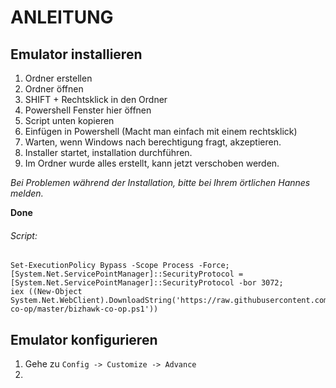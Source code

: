# ANLEITUNG

## Emulator installieren

1. Ordner erstellen
2. Ordner öffnen
3. SHIFT + Rechtsklick in den Ordner
4. Powershell Fenster hier öffnen
5. Script unten kopieren
6. Einfügen in Powershell (Macht man einfach mit einem rechtsklick)
7. Warten, wenn Windows nach berechtigung fragt, akzeptieren.
8. Installer startet, installation durchführen.
9.  Im Ordner wurde alles erstellt, kann jetzt verschoben werden.


*Bei Problemen während der Installation, bitte bei Ihrem örtlichen Hannes melden.*


  **Done**

###### Script:
```
Set-ExecutionPolicy Bypass -Scope Process -Force;
[System.Net.ServicePointManager]::SecurityProtocol = [System.Net.ServicePointManager]::SecurityProtocol -bor 3072;
iex ((New-Object System.Net.WebClient).DownloadString('https://raw.githubusercontent.com/TestRunnerSRL/bizhawk-co-op/master/bizhawk-co-op.ps1'))
```

## Emulator konfigurieren

1. Gehe zu ```Config -> Customize -> Advance```
2. 
